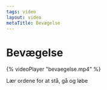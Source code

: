 ```yaml
---
tags: video
layout: video
metaTitle: Bevægelse
---
```

# Bevægelse

{% videoPlayer "bevaegelse.mp4" %}

Lær ordene for at stå, gå og løbe